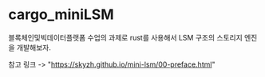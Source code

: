 # cargo_miniLSM
블록체인및빅데이터플랫폼 수업의 과제로 rust를 사용해서 LSM 구조의 스토리지 엔진을 개발해보자.

참고 링크 -> "https://skyzh.github.io/mini-lsm/00-preface.html"
